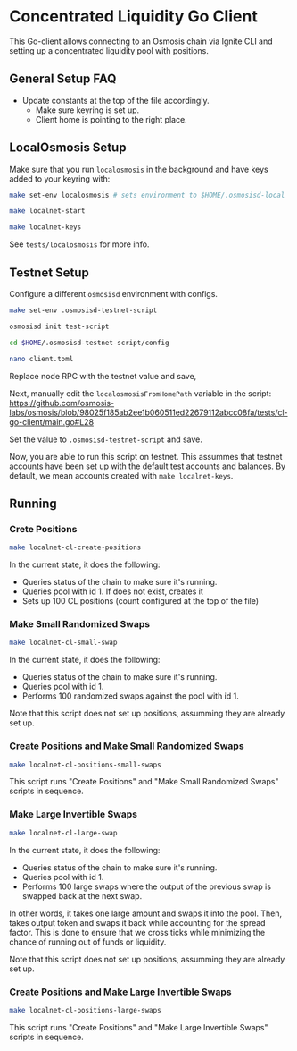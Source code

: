 # Concentrated Liquidity Go Client

This Go-client allows connecting to an Osmosis chain via Ignite CLI and
setting up a concentrated liquidity pool with positions.

## General Setup FAQ

- Update constants at the top of the file accordingly.
   * Make sure keyring is set up.
   * Client home is pointing to the right place.

## LocalOsmosis Setup

Make sure that you run `localosmosis` in the background and have keys
added to your keyring with:

```bash
make set-env localosmosis # sets environment to $HOME/.osmosisd-local

make localnet-start

make localnet-keys
```

See `tests/localosmosis` for more info.

## Testnet Setup

Configure a different `osmosisd` environment with configs.

```bash
make set-env .osmosisd-testnet-script

osmosisd init test-script

cd $HOME/.osmosisd-testnet-script/config

nano client.toml
```

Replace node RPC with the testnet value and save,

Next, manually edit the `localosmosisFromHomePath` variable in the script:
<https://github.com/osmosis-labs/osmosis/blob/98025f185ab2ee1b060511ed22679112abcc08fa/tests/cl-go-client/main.go#L28>

Set the value to `.osmosisd-testnet-script` and save.

Now, you are able to run this script on testnet. This assummes that
testnet accounts have been set up with the default test accounts
and balances. By default, we mean accounts created with
`make localnet-keys`.

## Running

### Crete Positions

```bash
make localnet-cl-create-positions
```

In the current state, it does the following:
- Queries status of the chain to make sure it's running.
- Queries pool with id 1. If does not exist, creates it
- Sets up 100 CL positions (count configured at the top of the file)

### Make Small Randomized Swaps

```bash
make localnet-cl-small-swap
```

In the current state, it does the following:
- Queries status of the chain to make sure it's running.
- Queries pool with id 1.
- Performs 100 randomized swaps against the pool with id 1.

Note that this script does not set up positions, assumming they are
already set up.

### Create Positions and Make Small Randomized Swaps

```bash
make localnet-cl-positions-small-swaps
```

This script runs "Create Positions" and "Make Small Randomized Swaps" scripts in sequence.

### Make Large Invertible Swaps

```bash
make localnet-cl-large-swap
```

In the current state, it does the following:
- Queries status of the chain to make sure it's running.
- Queries pool with id 1.
- Performs 100 large swaps where the output of the previous swap is swapped back at the
next swap.

In other words, it takes one large amount and swaps it into the pool. Then, takes output token
and swaps it back while accounting for the spread factor. This is done to
ensure that we cross ticks while minimizing the chance of running out of funds or liquidity.

Note that this script does not set up positions, assumming they are
already set up.

### Create Positions and Make Large Invertible Swaps

```bash
make localnet-cl-positions-large-swaps
```

This script runs "Create Positions" and "Make Large Invertible Swaps" scripts in sequence.
